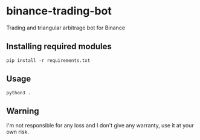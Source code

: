 # binance-trading-bot
Trading and triangular arbitrage bot for Binance

## Installing required modules
```pip install -r requirements.txt```

## Usage
```python3 .```

## Warning
I'm not responsible for any loss and I don't give any warranty, use it at your own risk.
